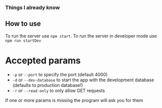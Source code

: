 ### Things I already know

## How to use

To run the server use `npm start`.
To run the server in developer mode use `npm run startDev`

# Accepted params

- `-p` or `--port` to specify the port (default 4000)
- `-d` or `--dev-database` to start the app with the development database (defaults to production database!)
- `-r` or `--read-only` to only allow GET requests

If one or more params is missing the program will ask you for them
